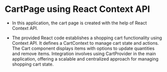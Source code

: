 # CartPage using React Context API

- In this application, the cart page is created with the help of React Context API.

- The provided React code establishes a shopping cart functionality using Context API. It defines a CartContext to manage cart state and actions. The Cart component displays items with options to update quantities and remove items. Integration involves using CartProvider in the main application, offering a scalable and centralized approach for managing shopping cart state.
